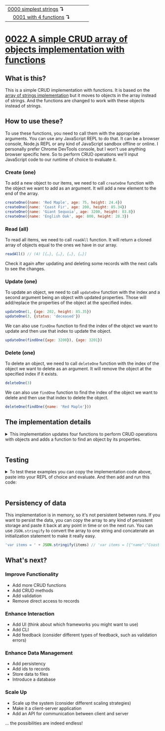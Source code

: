 <table>
  <tr>
    <td><a href="../0000-simplest-for-me/README.md">0000 simplest strings</a> <b>↴</b></td>
    <td>&nbsp; &nbsp; &nbsp;</td>
    <td></td>
  </tr>
  <tr>
    <td>&nbsp; &nbsp; <a href="../0001-with-functions/README.md">0001 with 4 functions</a> <b>↴</b></td>
    <td>&nbsp; &nbsp; &nbsp;</td>
    <td></td>
  </tr>
</table>

# [0022 A simple CRUD array of objects implementation with functions](https://github.com/UniBreakfast/crud-of-increasing-complexity/blob/master/0022-arr-of-objects-funcs/README.md)

## What is this?

This is a simple CRUD implementation with functions. It is based on the [array of strings implementation](../0001-with-functions/README.md) but it moves to objects in the array instead of strings. And the functions are changed to work with these objects instead of strings.

## How to use these?

To use these functions, you need to call them with the appropriate arguments. You can use any JavaScript REPL to do that. It can be a browser console, Node.js REPL or any kind of JavaScript sandbox offline or online. I personally prefer Chrome DevTools console, but I won't use anything browser specific here. So to perform CRUD operations we'll input JavaScript code to our runtime of choice to evaluate it.

### Create (one)

To add a new object to our items, we need to call `createOne` function with the object we want to add as an argument. It will add a new element to the end of the array.

```js
createOne({name: 'Red Maple', age: 75, height: 24.4})
createOne({name: 'Coast Fir', age: 200, height: 85.34})
createOne({name: 'Giant Sequoia', age: 3200, height: 83.8})
createOne({name: 'English Oak', age: 800, height: 28.3})
```

### Read (all)

To read all items, we need to call `readAll` function. It will return a cloned array of objects equal to the ones we have in our array.

```js
readAll() // (4) [{…}, {…}, {…}, {…}]
```

Check it again after updating and deleting some records with the next calls to see the changes.

### Update (one)

To update an object, we need to call `updateOne` function with the index and a second argument being an object with updated properties. Those will add/replace the properties of the object at the specified index.

```js
updateOne(1, {age: 202, height: 85.35})
updateOne(3, {status: 'deceased'})
```

We can also use `findOne` function to find the index of the object we want to update and then use that index to update the object.

```js
updateOne(findOne({age: 3200}), {age: 3201})
``` 

### Delete (one)

To delete an object, we need to call `deleteOne` function with the index of the object we want to delete as an argument. It will remove the object at the specified index if it exists.

```js
deleteOne(3)
```

We can also use `findOne` function to find the index of the object we want to delete and then use that index to delete the object.

```js
deleteOne(findOne({name: 'Red Maple'}))
```

## The implementation details

<details><summary>This implementation updates four functions to perform CRUD operations with objects and adds a function to find an object by its properties.</summary><br>

  ```js
  var items = []

  function createOne(obj) {
    items.push(obj)
  }

  function readAll() {
    return JSON.parse(JSON.stringify(items))
  }

  function updateOne(i, props) {
    if (items[i]) Object.assign(items[i], props)
  }

  function deleteOne(i) {
    if (i >= 0 && i < items.length) items.splice(i, 1)
  }

  function findOne(props) {
    return items.findIndex(item => {
      for (let key in props) {
        if (item[key] !== props[key]) return false
      }
      return true
    })
  }
  ```

</details><br>

## Testing

<details>
  <summary>To test these examples you can copy the implementation code above, paste into your REPL of choice and evaluate. And then add and run this code:</summary><br>
  
  ```js
  console.log("createOne({name: 'Red Maple', age: 75, height: 24.4})")
  createOne({name: 'Red Maple', age: 75, height: 24.4})
  console.log("createOne({name: 'Coast Fir', age: 200, height: 85.34})")
  createOne({name: 'Coast Fir', age: 200, height: 85.34})
  console.log("createOne({name: 'Giant Sequoia', age: 3200, height: 83.8})")
  createOne({name: 'Giant Sequoia', age: 3200, height: 83.8})
  console.log("createOne({name: 'English Oak', age: 800, height: 28.3})")
  createOne({name: 'English Oak', age: 800, height: 28.3})

  console.log('readAll()')
  console.log(readAll())
  // (4) [{…}, {…}, {…}, {…}]

  console.log("updateOne(1, {age: 202, height: 85.35})")
  updateOne(1, {age: 202, height: 85.35})
  console.log("updateOne(3, {status: 'deceased'})")
  updateOne(3, {status: 'deceased'})
  console.log("updateOne(findOne({age: 3200}), {age: 3201})")
  updateOne(findOne({age: 3200}), {age: 3201})

  console.log('readAll()')
  console.log(readAll())
  // (4) [{…}, {name: 'Coast Fir', age: 202, height: 85.35}, {name: 'Giant Sequoia', age: 3201, height: 83.8}, {name: 'English Oak', age: 800, height: 28.3, status: 'deceased'}]

  console.log("deleteOne(0)")
  deleteOne(0)
  console.log("deleteOne(findOne({status: 'deceased'}))")
  deleteOne(findOne({status: 'deceased'}))
  console.log("deleteOne(findOne({name: 'Birch'}))")
  deleteOne(findOne({name: 'Birch'}))

  console.log('readAll()')
  console.log(readAll())
  // (2) [{…}, {…}]
  ```

  And then you can compare the actual output with the expected output in the comments.
</details><br>

## Persistency of data

This implementation is in memory, so it's not persistent between runs. If you want to persist the data, you can copy the array to any kind of persistent storage and paste it back at any point in time or on the next run. You can use `JSON.stringify` to convert the array to one string and concatenate an initialization statement to make it really easy.

```js
'var items = ' + JSON.stringify(items) // 'var items = [{"name":"Coast Fir","age":202,"height":85.35},{"name":"Giant Sequoia","age":3201,"height":83.8}]'
```

## What's next?

### Improve Functionality
- Add more CRUD functions
- Add CRUD methods
- Add validation
- Remove direct access to records

### Enhance Interaction
- Add UI (think about which frameworks you might want to use)
- Add CLI
- Add feedback (consider different types of feedback, such as validation errors)

### Enhance Data Management
- Add persistency
- Add ids to records
- Store data to files
- Introduce a database

### Scale Up
- Scale up the system (consider different scaling strategies)
- Make it a client-server application
- Add an API for communication between client and server

... the possibilities are indeed endless!
